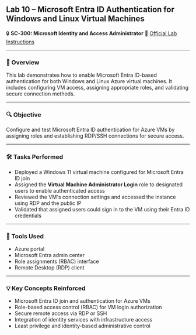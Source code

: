 ## Lab 10 – Microsoft Entra ID Authentication for Windows and Linux Virtual Machines

🔒 **SC-300: Microsoft Identity and Access Administrator**
📄 [Official Lab Instructions](https://microsoftlearning.github.io/SC-300-Identity-and-Access-Administrator/Instructions/Labs/Lab_10_AzureADAuthenticationForWindowsAndLinuxVM.html)

---

### 🧽 Overview

This lab demonstrates how to enable Microsoft Entra ID-based authentication for both Windows and Linux Azure virtual machines. It includes configuring VM access, assigning appropriate roles, and validating secure connection methods.

---

### 🔍 Objective

Configure and test Microsoft Entra ID authentication for Azure VMs by assigning roles and establishing RDP/SSH connections for secure access.

---

### 🛠️ Tasks Performed

* Deployed a Windows 11 virtual machine configured for Microsoft Entra ID join
* Assigned the **Virtual Machine Administrator Login** role to designated users to enable authenticated access
* Reviewed the VM's connection settings and accessed the instance using RDP and the public IP
* Validated that assigned users could sign in to the VM using their Entra ID credentials

---

### 🧪 Tools Used

* Azure portal
* Microsoft Entra admin center
* Role assignments (RBAC) interface
* Remote Desktop (RDP) client

---

### 💡 Key Concepts Reinforced

* Microsoft Entra ID join and authentication for Azure VMs
* Role-based access control (RBAC) for VM login authorization
* Secure remote access via RDP or SSH
* Integration of identity services with infrastructure access
* Least privilege and identity-based administrative control


